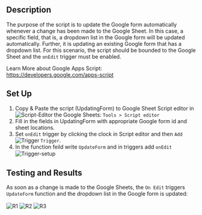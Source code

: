 ## Description

The purpose of the script is to update the Google form automatically whenever a change has been made to the Google Sheet. In this case, a specific field, that is, a dropdown list in the Google form will be updated automatically. Further, it is updating an existing Google form that has a dropdown list. For this scenario, the script should be bounded to the Google Sheet and the `onEdit` trigger must be enabled.

Learn More about Google Apps Script: https://developers.google.com/apps-script

## Set Up 

1. Copy & Paste the script (UpdatingForm) to Google Sheet Script editor in the Google Sheets: `Tools > Script editor` <img align="left" alt="Script-Editor" src="https://user-images.githubusercontent.com/55056316/103392928-17637d00-4aee-11eb-8efd-63b3f5de1f3d.png"/>
2. Fill in the fields in UpdatingForm with appropriate Google form id and sheet locations.
3. Set `onEdit` trigger by clicking the clock in Script editor and then `Add Trigger`. <img align="left" alt="Trigger" src="https://user-images.githubusercontent.com/55056316/103393425-948ff180-4af0-11eb-9435-8cfd8c50a13b.png"/> 
4. In the function feild write `UpdateForm` and in triggers add `onEdit`<img align="center" alt="Trigger-setup" src="https://user-images.githubusercontent.com/55056316/103393558-30b9f880-4af1-11eb-87eb-656ff7c6e757.png"/> 


## Testing and Results 
As soon as a change is made to the Google Sheets, the `On Edit` triggers `UpdateForm` function and the dropdown list in the Google form is updated: 

<img align="center" alt="R1" src="https://user-images.githubusercontent.com/55056316/104116534-688e2080-52e7-11eb-962b-5465b1cfef25.png"/> 

<img align="center" alt="R2" src="https://user-images.githubusercontent.com/55056316/104116543-78a60000-52e7-11eb-9945-9fb1943abc70.png"/> 

<img align="center" alt="R3" src="https://user-images.githubusercontent.com/55056316/104116548-83f92b80-52e7-11eb-8bc9-64b848845839.png"/> 
